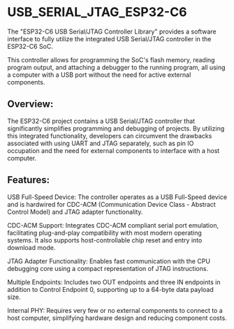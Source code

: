 # USB_SERIAL_JTAG_ESP32-C6
The "ESP32-C6 USB Serial/JTAG Controller Library" provides a software interface to fully utilize the integrated USB Serial/JTAG controller in the ESP32-C6 SoC. 

This controller allows for programming the SoC's flash memory, reading program output, and attaching a debugger to the running program, all using a computer with a USB port without the need for active external components.

## Overview:

The ESP32-C6 project contains a USB Serial/JTAG controller that significantly simplifies programming and debugging of projects. By utilizing this integrated functionality, developers can circumvent the drawbacks associated with using UART and JTAG separately, such as pin IO occupation and the need for external components to interface with a host computer.


## Features:

USB Full-Speed Device: The controller operates as a USB Full-Speed device and is hardwired for CDC-ACM (Communication Device Class - Abstract Control Model) and JTAG adapter functionality.

CDC-ACM Support: Integrates CDC-ACM compliant serial port emulation, facilitating plug-and-play compatibility with most modern operating systems. It also supports host-controllable chip reset and entry into download mode.

JTAG Adapter Functionality: Enables fast communication with the CPU debugging core using a compact representation of JTAG instructions.

Multiple Endpoints: Includes two OUT endpoints and three IN endpoints in addition to Control Endpoint 0, supporting up to a 64-byte data payload size.

Internal PHY: Requires very few or no external components to connect to a host computer, simplifying hardware design and reducing component costs.

